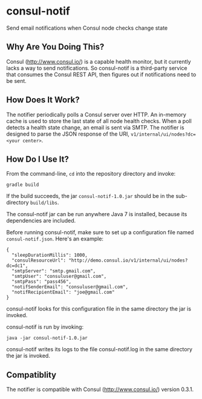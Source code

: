 consul-notif
============

Send email notifications when Consul node checks change state

Why Are You Doing This?
-----------------------
Consul (http://www.consul.io/) is a capable health monitor, but it currently lacks a way to send notifications. So consul-notif is a third-party service that consumes the Consul REST API, then figures out if notifications need to be sent.

How Does It Work?
-----------------
The notifier periodically polls a Consul server over HTTP. An in-memory cache is used to store the last state of all node health checks. When a poll detects a health state change, an email is sent via SMTP. The notifier is designed to parse the JSON response of the URI, `v1/internal/ui/nodes?dc=<your center>`.

How Do I Use It?
----------------

From the command-line, `cd` into the repository directory and invoke:

	gradle build

If the build succeeds, the jar `consul-notif-1.0.jar` should be in the sub-directory `build/libs`. 

The consul-notif jar can be run anywhere Java 7 is installed, because its dependencies are included. 

Before running consul-notif, make sure to set up a configuration file named `consul-notif.json`. Here's an example:

	{
	  "sleepDurationMillis": 1000,
	  "consulResourceUrl": "http://demo.consul.io/v1/internal/ui/nodes?dc=dc1",
	  "smtpServer": "smtp.gmail.com",
	  "smtpUser": "consuluser@gmail.com",
	  "smtpPass": "pass456",
	  "notifSenderEmail": "consuluser@gmail.com",
	  "notifRecipientEmail": "joe@gmail.com"
	}

consul-notif looks for this configuration file in the same directory the jar is invoked.

consul-notif is run by invoking:

	java -jar consul-notif-1.0.jar

consul-notif writes its logs to the file consul-notif.log in the same directory the jar is invoked.

Compatiblity
------------
The notifier is compatible with Consul (http://www.consul.io/) version 0.3.1.
